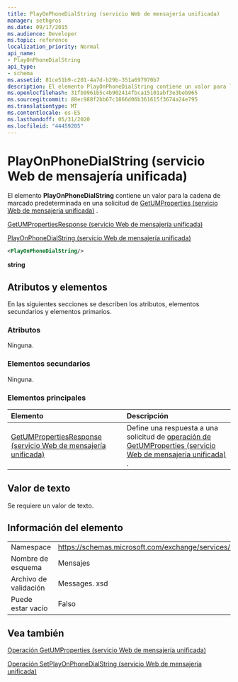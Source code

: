 ```yaml
---
title: PlayOnPhoneDialString (servicio Web de mensajería unificada)
manager: sethgros
ms.date: 09/17/2015
ms.audience: Developer
ms.topic: reference
localization_priority: Normal
api_name:
- PlayOnPhoneDialString
api_type:
- schema
ms.assetid: 81ce51b9-c201-4a7d-b29b-351a697970b7
description: El elemento PlayOnPhoneDialString contiene un valor para la cadena de marcado predeterminada en una solicitud de GetUMProperties (servicio Web de mensajería unificada).
ms.openlocfilehash: 31fb9961b5c4b902414fbca15101abf3e3beb965
ms.sourcegitcommit: 88ec988f2bb67c1866d06b361615f3674a24e795
ms.translationtype: MT
ms.contentlocale: es-ES
ms.lasthandoff: 05/31/2020
ms.locfileid: "44459205"
---
```

# <a name="playonphonedialstring-um-web-service"></a>PlayOnPhoneDialString (servicio Web de mensajería unificada)

El elemento **PlayOnPhoneDialString** contiene un valor para la cadena de marcado predeterminada en una solicitud de [GetUMProperties (servicio Web de mensajería unificada)](getumproperties-operation-um-web-service.md) . 
  
[GetUMPropertiesResponse (servicio Web de mensajería unificada)](getumpropertiesresponse-um-web-service.md)
  
[PlayOnPhoneDialString (servicio Web de mensajería unificada)](playonphonedialstring-um-web-service.md)
  
```xml
<PlayOnPhoneDialString/>
```

 **string**
## <a name="attributes-and-elements"></a>Atributos y elementos

En las siguientes secciones se describen los atributos, elementos secundarios y elementos primarios.
  
### <a name="attributes"></a>Atributos

Ninguna.
  
### <a name="child-elements"></a>Elementos secundarios

Ninguna.
  
### <a name="parent-elements"></a>Elementos principales

|**Elemento**|**Descripción**|
|:-----|:-----|
|[GetUMPropertiesResponse (servicio Web de mensajería unificada)](getumpropertiesresponse-um-web-service.md) <br/> |Define una respuesta a una solicitud de [operación de GetUMProperties (servicio Web de mensajería unificada)](getumproperties-operation-um-web-service.md) .  <br/> |
   
## <a name="text-value"></a>Valor de texto

Se requiere un valor de texto.
  
## <a name="element-information"></a>Información del elemento

|||
|:-----|:-----|
|Namespace  <br/> |https://schemas.microsoft.com/exchange/services/2006/messages  <br/> |
|Nombre de esquema  <br/> |Mensajes  <br/> |
|Archivo de validación  <br/> |Messages. xsd  <br/> |
|Puede estar vacío  <br/> |Falso  <br/> |
   
## <a name="see-also"></a>Vea también



[Operación GetUMProperties (servicio Web de mensajería unificada)](getumproperties-operation-um-web-service.md)
  
[Operación SetPlayOnPhoneDialString (servicio Web de mensajería unificada)](setplayonphonedialstring-operation-um-web-service.md)

